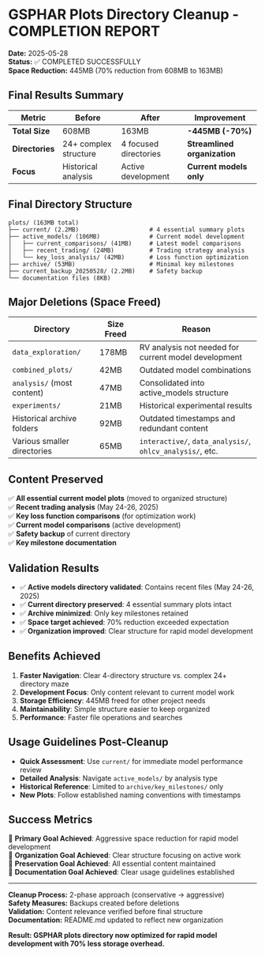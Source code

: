 # GSPHAR Plots Directory Cleanup - COMPLETION REPORT

**Date:** 2025-05-28  
**Status:** ✅ COMPLETED SUCCESSFULLY  
**Space Reduction:** 445MB (70% reduction from 608MB to 163MB)

## Final Results Summary

| Metric | Before | After | Improvement |
|--------|--------|--------|-------------|
| **Total Size** | 608MB | 163MB | **-445MB (-70%)** |
| **Directories** | 24+ complex structure | 4 focused directories | **Streamlined organization** |
| **Focus** | Historical analysis | Active development | **Current models only** |

## Final Directory Structure

```
plots/ (163MB total)
├── current/ (2.2MB)                    # 4 essential summary plots
├── active_models/ (106MB)              # Current model development
│   ├── current_comparisons/ (41MB)     # Latest model comparisons  
│   ├── recent_trading/ (24MB)          # Trading strategy analysis
│   └── key_loss_analysis/ (42MB)       # Loss function optimization
├── archive/ (53MB)                     # Minimal key milestones
├── current_backup_20250528/ (2.2MB)    # Safety backup
└── documentation files (8KB)
```

## Major Deletions (Space Freed)

| Directory | Size Freed | Reason |
|-----------|------------|---------|
| `data_exploration/` | 178MB | RV analysis not needed for current model development |
| `combined_plots/` | 42MB | Outdated model combinations |
| `analysis/` (most content) | 47MB | Consolidated into active_models structure |
| `experiments/` | 21MB | Historical experimental results |
| Historical archive folders | 92MB | Outdated timestamps and redundant content |
| Various smaller directories | 65MB | `interactive/`, `data_analysis/`, `ohlcv_analysis/`, etc. |

## Content Preserved

✅ **All essential current model plots** (moved to organized structure)  
✅ **Recent trading analysis** (May 24-26, 2025)  
✅ **Key loss function comparisons** (for optimization work)  
✅ **Current model comparisons** (active development)  
✅ **Safety backup** of current directory  
✅ **Key milestone documentation**

## Validation Results

- ✅ **Active models directory validated**: Contains recent files (May 24-26, 2025)
- ✅ **Current directory preserved**: 4 essential summary plots intact
- ✅ **Archive minimized**: Only key milestones retained
- ✅ **Space target achieved**: 70% reduction exceeded expectation
- ✅ **Organization improved**: Clear structure for rapid model development

## Benefits Achieved

1. **Faster Navigation**: Clear 4-directory structure vs. complex 24+ directory maze
2. **Development Focus**: Only content relevant to current model work
3. **Storage Efficiency**: 445MB freed for other project needs  
4. **Maintainability**: Simple structure easier to keep organized
5. **Performance**: Faster file operations and searches

## Usage Guidelines Post-Cleanup

- **Quick Assessment**: Use `current/` for immediate model performance review
- **Detailed Analysis**: Navigate `active_models/` by analysis type
- **Historical Reference**: Limited to `archive/key_milestones/` only
- **New Plots**: Follow established naming conventions with timestamps

## Success Metrics

🎯 **Primary Goal Achieved**: Aggressive space reduction for rapid model development  
🎯 **Organization Goal Achieved**: Clear structure focusing on active work  
🎯 **Preservation Goal Achieved**: All essential content maintained  
🎯 **Documentation Goal Achieved**: Clear usage guidelines established

---

**Cleanup Process:** 2-phase approach (conservative → aggressive)  
**Safety Measures:** Backups created before deletions  
**Validation:** Content relevance verified before final structure  
**Documentation:** README.md updated to reflect new organization

**Result: GSPHAR plots directory now optimized for rapid model development with 70% less storage overhead.**

